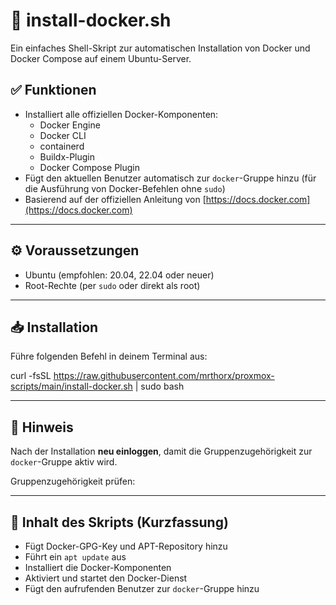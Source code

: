 # 🐳 install-docker.sh

Ein einfaches Shell-Skript zur automatischen Installation von Docker und Docker Compose auf einem Ubuntu-Server.

## ✅ Funktionen

- Installiert alle offiziellen Docker-Komponenten:
  - Docker Engine  
  - Docker CLI  
  - containerd  
  - Buildx-Plugin  
  - Docker Compose Plugin
- Fügt den aktuellen Benutzer automatisch zur `docker`-Gruppe hinzu (für die Ausführung von Docker-Befehlen ohne `sudo`)
- Basierend auf der offiziellen Anleitung von [https://docs.docker.com](https://docs.docker.com)

---

## ⚙️ Voraussetzungen

- Ubuntu (empfohlen: 20.04, 22.04 oder neuer)
- Root-Rechte (per `sudo` oder direkt als root)

---

## 📥 Installation

Führe folgenden Befehl in deinem Terminal aus:

curl -fsSL https://raw.githubusercontent.com/mrthorx/proxmox-scripts/main/install-docker.sh | sudo bash

---

## 🧠 Hinweis

Nach der Installation **neu einloggen**, damit die Gruppenzugehörigkeit zur `docker`-Gruppe aktiv wird.

Gruppenzugehörigkeit prüfen:

---

## 📁 Inhalt des Skripts (Kurzfassung)

- Fügt Docker-GPG-Key und APT-Repository hinzu  
- Führt ein `apt update` aus  
- Installiert die Docker-Komponenten  
- Aktiviert und startet den Docker-Dienst  
- Fügt den aufrufenden Benutzer zur `docker`-Gruppe hinzu
